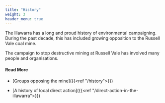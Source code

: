 ```yaml
---
title: "History"
weight: 3
header_menu: true
---
```


The Illawarra has a long and proud history of environmental campaigning. During the past decade, this has included growing opposition to the Russell Vale coal mine.

The campaign to stop destructive mining at Russell Vale has involved many people and organisations.

#### Read More

- [Groups opposing the mine]({{<ref "/history">}})

- [A history of local direct action]({{<ref "/direct-action-in-the-illawarra">}})